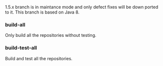 1.5.x branch is in maintance mode and only defect fixes will be down ported to it. This branch is based on Java 8. 

### build-all

Only build all the repositories without testing.

### build-test-all

Build and test all the repositories.